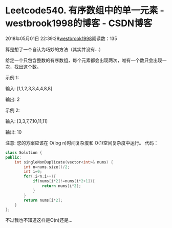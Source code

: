 # Leetcode540. 有序数组中的单一元素 - westbrook1998的博客 - CSDN博客





2018年05月01日 22:39:28[westbrook1998](https://me.csdn.net/westbrook1998)阅读数：135








算是想了一个自认为巧妙的方法（其实并没有…）

> 
给定一个只包含整数的有序数组，每个元素都会出现两次，唯有一个数只会出现一次，找出这个数。


> 
示例 1: 

  输入: [1,1,2,3,3,4,4,8,8] 

  输出: 2
> 
示例 2: 

  输入: [3,3,7,7,10,11,11] 

  输出: 10 

  注意: 您的方案应该在 O(log n)时间复杂度和 O(1)空间复杂度中运行。
代码：

```cpp
class Solution {
public:
    int singleNonDuplicate(vector<int>& nums) {
        int n=nums.size()/2;
        int i=0;
        for(;i<n;i++){
            if(nums[i*2]!=nums[i*2+1]){
                return nums[i*2];
            }
        }
        return nums[i*2];
    }
};
```

不过我也不知道这样是O(n)还是…







